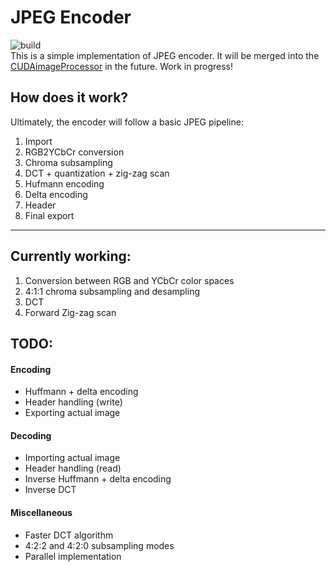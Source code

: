 # JPEG Encoder
![build](https://github.com/JakubOchnik/jpeg-encoder/actions/workflows/cmake.yml/badge.svg)  
This is a simple implementation of JPEG encoder. It will be merged into the [CUDAimageProcessor](https://github.com/JakubOchnik/CUDAimageProcessor) in the future. Work in progress! 

## How does it work?
Ultimately, the encoder will follow a basic JPEG pipeline:
1. Import
2. RGB2YCbCr conversion
3. Chroma subsampling
4. DCT + quantization + zig-zag scan
5. Hufmann encoding
6. Delta encoding
7. Header
8. Final export
___
## Currently working:
1. Conversion between RGB and YCbCr color spaces
2. 4:1:1 chroma subsampling and desampling
3. DCT
4. Forward Zig-zag scan

## TODO:
#### Encoding
- Huffmann + delta encoding
- Header handling (write)
- Exporting actual image
#### Decoding
- Importing actual image
- Header handling (read)
- Inverse Huffmann + delta encoding
- Inverse DCT
#### Miscellaneous
- Faster DCT algorithm
- 4:2:2 and 4:2:0 subsampling modes
- Parallel implementation